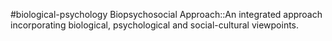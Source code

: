#biological-psychology 
Biopsychosocial Approach::An integrated approach incorporating biological, psychological and social-cultural viewpoints. 